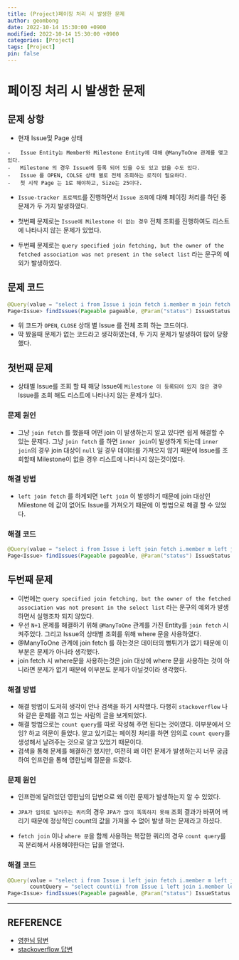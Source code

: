 ```yaml
---
title: (Project)페이징 처리 시 발생한 문제
author: geombong
date: 2022-10-14 15:30:00 +0900
modified: 2022-10-14 15:30:00 +0900
categories: [Project]
tags: [Project]
pin: false
---
```


# 페이징 처리 시 발생한 문제

## 문제 상항

-   현재 Issue및 Page 상태

```
-   Issue Entity는 Member와 Milestone Entity에 대해 @ManyToOne 관계를 맺고 있다.
-	Milestone 의 경우 Issue에 등록 되어 있을 수도 있고 없을 수도 있다.
-   Issue 를 OPEN, COLSE 상태 별로 전체 조회하는 로직이 필요하다.
-   첫 시작 Page 는 1로 해야하고, Size는 25이다.
```

-   `Issue-tracker 프로젝트`를 진행하면서 `Issue 조회`에 대해 페이징 처리를 하던 중 문제가 두 가지 발생하였다.

-   첫번째 문제로는 `Issue에 Milestone 이 없는 경우` 전체 조회를 진행하여도 리스트에 나타나지 않는 문제가 있었다.
-   두번째 문제로는
     `query specified join fetching, but the owner of the fetched association was not present in the select list` 
    라는 문구의 예외가 발생하였다.



## 문제 코드

```java
@Query(value = "select i from Issue i join fetch i.member m join fetch i.milestone mi where i.status = :status")
Page<Issue> findIssues(Pageable pageable, @Param("status") IssueStatus status);
```

-   위 코드가 `OPEN`, `CLOSE` 상태 별 Issue 를 전체 조회 하는 코드이다.
-   딱 봤을때 문제가 없는 코드라고 생각하였는데, 두 가지 문제가 발생하여 많이 당황했다.



## 첫번째 문제

-   상태별 Issue를 조회 할 때 해당 Issue에 `Milestone 이 등록되어 있지 않은 경우` Issue를 조회 해도 리스트에 나타나지 않는 문제가 있다.

### 문제 원인

-   그냥 `join fetch` 를 했을때 어떤 join 이 발생하는지 알고 있다면 쉽게 해결할 수 있는 문제다. 그냥 `join fetch` 를 하면 `inner join`이 발생하게 되는데 `inner join`의 경우 join 대상이 `null` 일 경우 데이터를 가져오지 않기 때문에 Issue를 조회할때 Milestone이 없을 경우 리스트에 나타나지 않는것이였다.

### 해결 방법

-   `left join fetch` 를 하게되면 `left join` 이 발생하기 때문에 join 대상인 Milestone 에 값이 없어도 Issue를 가져오기 때문에 이 방법으로 해결 할 수 있었다.

### 해결 코드

```java
@Query(value = "select i from Issue i left join fetch i.member m left join fetch i.milestone mi where i.status = :status")
Page<Issue> findIssues(Pageable pageable, @Param("status") IssueStatus status);
```



## 두번째 문제

-   이번에는 `query specified join fetching, but the owner of the fetched association was not present in the select list`
    라는 문구의 예외가 발생하면서 실행조차 되지 않았다.
-   우선 `N+1` 문제를 해결하기 위해 `@ManyToOne` 관계를 가진 Entity를 `join fetch` 시켜주었다. 그리고 Issue의 상태별 조회를 위해 where 문을 사용하였다.
-   @ManyToOne 관계에 join fetch 를 하는것은 데이터의 뻥튀기가 없기 때문에 이부분은 문제가 아니라 생각했다.
-   join fetch 시 where문을 사용하는것은 join 대상에 where 문을 사용하는 것이 아니라면 문제가 없기 때문에 이부분도 문제가 아닐것이라 생각했다.

### 해결 방법

-   해결 방법이 도저히 생각이 안나 검색을 하기 시작했다. 다행히 `stackoverflow` 나와 같은 문제를 겪고 있는 사람의 글을 보게되었다.
-   해결 방법으로는 `count query`를 따로 작성해 주면 된다는 것이였다. 이부분에서 오잉? 하고 의문이 들었다. 알고 있기로는 페이징 처리를 하면 임의로 `count query`를 생성해서 날려주는 것으로 알고 있었기 때문이다.
-   검색을 통해 문제를 해결하긴 했지만, 여전히 왜 이런 문제가 발생하는지 너무 궁금하여 인프런을 통해 영한님께 질문을 드렸다.

### 문제 원인

-   인프런에 달려있던 영한님의 답변으로 왜 이런 문제가 발생하는지 알 수 있었다.
-   `JPA가 임의로 날려주는 쿼리`의 경우 `JPA가 많이 똑똑하지 못해` 조회 결과가 바뀌어 버리기 때문에 정상적인 count의 값을 가져올 수 없어 발생 하는 문제라고 하셨다.

-   `fetch join` 이나 `where 문`을 함께 사용하는 복잡한 쿼리의 경우 `count query`를 꼭 분리해서 사용해야한다는 답을 얻었다.

### 해결 코드

```java
@Query(value = "select i from Issue i left join fetch i.member m left join fetch i.milestone mi where i.status = :status",
       countQuery = "select count(i) from Issue i left join i.member left join i.milestone where i.status = :status")
Page<Issue> findIssues(Pageable pageable, @Param("status") IssueStatus status);
```



----

## REFERENCE

-   [영한님 답변](https://www.inflearn.com/questions/62217)
-   [stackoverflow 답변](https://stackoverflow.com/questions/12459779/query-specified-join-fetching-but-the-owner-of-the-fetched-association-was-not])



